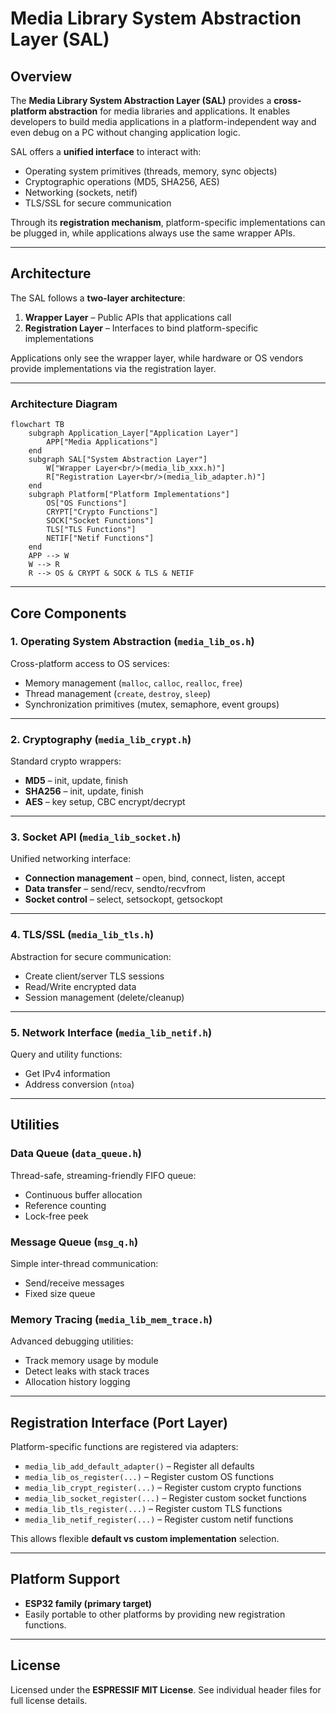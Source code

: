 # Media Library System Abstraction Layer (SAL)

## Overview
The **Media Library System Abstraction Layer (SAL)** provides a **cross-platform abstraction** for media libraries and applications.
It enables developers to build media applications in a platform-independent way and even debug on a PC without changing application logic.

SAL offers a **unified interface** to interact with:
- Operating system primitives (threads, memory, sync objects)
- Cryptographic operations (MD5, SHA256, AES)
- Networking (sockets, netif)
- TLS/SSL for secure communication

Through its **registration mechanism**, platform-specific implementations can be plugged in, while applications always use the same wrapper APIs.

---

## Architecture

The SAL follows a **two-layer architecture**:

1. **Wrapper Layer** – Public APIs that applications call
2. **Registration Layer** – Interfaces to bind platform-specific implementations

Applications only see the wrapper layer, while hardware or OS vendors provide implementations via the registration layer.

---

### Architecture Diagram

```mermaid
flowchart TB
    subgraph Application_Layer["Application Layer"]
        APP["Media Applications"]
    end
    subgraph SAL["System Abstraction Layer"]
        W["Wrapper Layer<br/>(media_lib_xxx.h)"]
        R["Registration Layer<br/>(media_lib_adapter.h)"]
    end
    subgraph Platform["Platform Implementations"]
        OS["OS Functions"]
        CRYPT["Crypto Functions"]
        SOCK["Socket Functions"]
        TLS["TLS Functions"]
        NETIF["Netif Functions"]
    end
    APP --> W
    W --> R
    R --> OS & CRYPT & SOCK & TLS & NETIF
```

---

## Core Components

### 1. Operating System Abstraction (`media_lib_os.h`)
Cross-platform access to OS services:
- Memory management (`malloc`, `calloc`, `realloc`, `free`)
- Thread management (`create`, `destroy`, `sleep`)
- Synchronization primitives (mutex, semaphore, event groups)

---

### 2. Cryptography (`media_lib_crypt.h`)
Standard crypto wrappers:
- **MD5** – init, update, finish
- **SHA256** – init, update, finish
- **AES** – key setup, CBC encrypt/decrypt

---

### 3. Socket API (`media_lib_socket.h`)
Unified networking interface:
- **Connection management** – open, bind, connect, listen, accept
- **Data transfer** – send/recv, sendto/recvfrom
- **Socket control** – select, setsockopt, getsockopt

---

### 4. TLS/SSL (`media_lib_tls.h`)
Abstraction for secure communication:
- Create client/server TLS sessions
- Read/Write encrypted data
- Session management (delete/cleanup)

---

### 5. Network Interface (`media_lib_netif.h`)
Query and utility functions:
- Get IPv4 information
- Address conversion (`ntoa`)

---

## Utilities

### Data Queue (`data_queue.h`)
Thread-safe, streaming-friendly FIFO queue:
- Continuous buffer allocation
- Reference counting
- Lock-free peek

### Message Queue (`msg_q.h`)
Simple inter-thread communication:
- Send/receive messages
- Fixed size queue

### Memory Tracing (`media_lib_mem_trace.h`)
Advanced debugging utilities:
- Track memory usage by module
- Detect leaks with stack traces
- Allocation history logging

---

## Registration Interface (Port Layer)

Platform-specific functions are registered via adapters:

- `media_lib_add_default_adapter()` – Register all defaults
- `media_lib_os_register(...)` – Register custom OS functions
- `media_lib_crypt_register(...)` – Register custom crypto functions
- `media_lib_socket_register(...)` – Register custom socket functions
- `media_lib_tls_register(...)` – Register custom TLS functions
- `media_lib_netif_register(...)` – Register custom netif functions

This allows flexible **default vs custom implementation** selection.

---

## Platform Support
- **ESP32 family (primary target)**
- Easily portable to other platforms by providing new registration functions.

---

## License
Licensed under the **ESPRESSIF MIT License**.
See individual header files for full license details.
